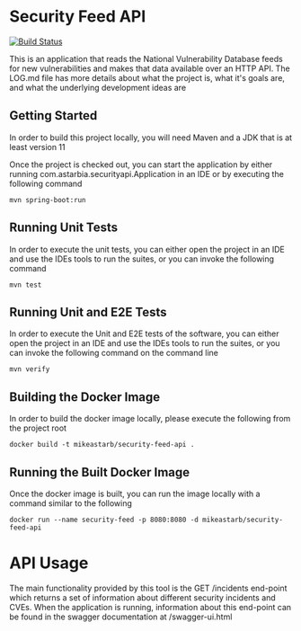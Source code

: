 # Security Feed API

[![Build Status](https://github.com/mikeastarb/security-feed-api/actions/workflows/build.yml/badge.svg)](https://github.com/mikeastarb/security-feed-api/actions/workflows/build.yml)

This is an application that reads the National Vulnerability Database feeds for new vulnerabilities and makes that data
available over an HTTP API. The LOG.md file has more details about what the project is, what it's goals are, and what
the underlying development ideas are

## Getting Started

In order to build this project locally, you will need Maven and a JDK that is at least version 11

Once the project is checked out, you can start the application by either running com.astarbia.securityapi.Application in
an IDE or by executing the following command

`mvn spring-boot:run`

## Running Unit Tests

In order to execute the unit tests, you can either open the project in an IDE and use the IDEs tools to run the suites,
or you can invoke the following command

`mvn test`

## Running Unit and E2E Tests

In order to execute the Unit and E2E tests of the software, you can either open the project in an IDE and use the IDEs
tools to run the suites, or you can invoke the following command on the command line

`mvn verify`

## Building the Docker Image

In order to build the docker image locally, please execute the following from the project root

`docker build -t mikeastarb/security-feed-api .`

## Running the Built Docker Image

Once the docker image is built, you can run the image locally with a command similar to the following

`docker run --name security-feed -p 8080:8080 -d mikeastarb/security-feed-api`

# API Usage

The main functionality provided by this tool is the GET /incidents end-point which returns a set of information about
different security incidents and CVEs. When the application is running, information about this end-point can be found
in the swagger documentation at /swagger-ui.html